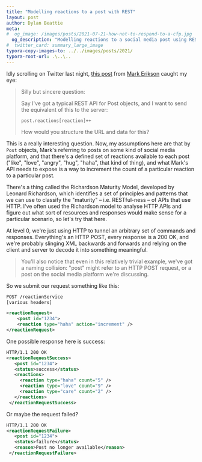```yaml
---
title: "Modelling reactions to a post with REST"
layout: post
author: Dylan Beattie
meta:
#  og_image: /images/posts/2021-07-21-how-not-to-respond-to-a-cfp.jpg
  og_description: "Modelling reactions to a social media post using REST"
#  twitter_card: summary_large_image
typora-copy-images-to: ../../images/posts/2021/
typora-root-url: .\..\..
---
```


Idly scrolling on Twitter last night, [this post](https://twitter.com/acemarke/status/1419024222077308933) from [Mark Erikson](https://twitter.com/acemarke) caught my eye:

> Silly but sincere question:
>
> Say I've got a typical REST API for Post objects, and I want to send the equivalent of this to the server: 
>
> `post.reactions[reaction]++` 
>
> How would you structure the URL and data for this?

This is a really interesting question. Now, my assumptions here are that by `Post` objects, Mark's referring to posts on some kind of social media platform, and that there's a defined set of reactions available to each post ("like", "love", "angry", "hug", "haha", that kind of thing), and what Mark's API needs to expose is a way to increment the count of a particular reaction to a particular post.

There's a thing called the Richardson Maturity Model, developed by Leonard Richardson, which identifies a set of principles and patterns that we can use to classify the "maturity" – i.e. RESTful-ness – of APIs that use HTTP. I've often used the Richardson model to analyse HTTP APIs and figure out what sort of resources and responses would make sense for a particular scenario, so let's try that here.

At level 0, we're just using HTTP to tunnel an arbitrary set of commands and responses. Everything's an HTTP POST, every response is a 200 OK, and we're probably slinging XML backwards and forwards and relying on the client and server to decode it into something meaningful.

> You'll also notice that even in this relatively trivial example, we've got a naming collision: "post" might refer to an HTTP POST request, or a post on the social media platform we're discussing. 

So we submit our request something like this:

```xml
POST /reactionService
[various headers]

<reactionRequest>
	<post id="1234">
	<reaction type="haha" action="increment" />
</reactionRequest>
```

One possible response here is success:

```xml
HTTP/1.1 200 OK
<reactionRequestSuccess>
   <post id="1234">
   <status>success</status>
   <reactions>
     <reaction type="haha" count="5" />
     <reaction type="love" count="9" />
     <reaction type="care" count="2" />
   </reactions>
 </reactionRequestSuccess>
```

Or maybe the request failed?

```xml
HTTP/1.1 200 OK
<reactionRequestFailure>
   <post id="1234">
   <status>failure</status>
   <reason>Post no longer available</reason>
 </reactionRequestFailure>
```



